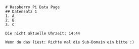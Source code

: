 
    # Raspberry Pi Data Page
    ## Datensatz 1
    1. A
    2. B
    3. C

    Die nicht aktuelle Uhrzeit: 14:44

    Wenn du das liest: Richte mal die Sub-Domain ein bitte :)
    